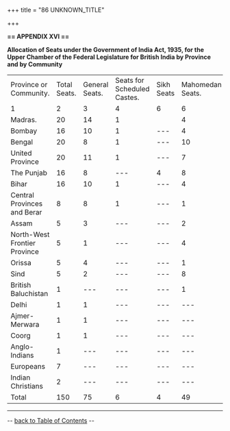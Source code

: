 +++
title = "86 UNKNOWN_TITLE"

+++


  
**== APPENDIX XVI ==**

**Allocation of Seats under the Government of India Act, 1935, for the
Upper Chamber of the Federal Legislature for British India by Province
and by Community**

  

|                               |               |                 |                              |             |                   |                 |
|-------------------------------|---------------|-----------------|------------------------------|-------------|-------------------|-----------------|
| Province or Community.       | Total Seats. | General Seats. | Seats for Scheduled Castes. | Sikh Seats | Mahomedan Seats. | Women's seats. |
| 1                            | 2            | 3              | 4                           | 6          | 6                | 7              |
| Madras.                      | 20           | 14             | 1                           |            | 4                | 1              |
| Bombay                       | 16           | 10             | 1                           | ---        | 4                | 1              |
| Bengal                       | 20           | 8              | 1                           | ---        | 10               | 1              |
| United Province              | 20           | 11             | 1                           | ---        | 7                | 1              |
| The Punjab                   | 16           | 8              | ---                         | 4          | 8                | 1              |
| Bihar                        | 16           | 10             | 1                           | ---        | 4                | 1              |
| Central Provinces and Berar  | 8            | 8              | 1                           | ---        | 1                | ---            |
| Assam                        | 5            | 3              | ---                         | ---        | 2                | ---            |
| North-West Frontier Province | 5            | 1              | ---                         | ---        | 4                | ---            |
| Orissa                       | 5            | 4              | ---                         | ---        | 1                | ---             |
| Sind                         | 5            | 2              | ---                         | ---        | 8                | ---            |
| British Baluchistan          | 1            | ---            | ---                         | ---        | 1                | ---            |
| Delhi                        | 1            | 1              | ---                         | ---        | ---              | ---            |
| Ajmer-Merwara                | 1            | 1              | ---                         | ---        | ---              | ---            |
| Coorg                        | 1            | 1              | ---                         | ---        | ---              | ---            |
| Anglo-Indians                | 1            | ---            | ---                         | ---        | ---              | ---            |
| Europeans                    | 7            | ---            | ---                         | ---        | ---              | ---            |
| Indian Christians            | 2            | ---            | ---                         | ---        | ---              | ---            |
| Total                        | 150          | 75             | 6                           | 4          | 49               | 8              |

------------------------------------------------------------------------

-- [back to Table of Contents](../index.html#contents) --  

